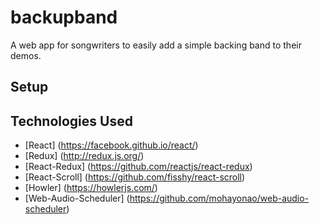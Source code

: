 # backupband
A web app for songwriters to easily add a simple backing band to their demos.

## Setup


## Technologies Used
 * [React] (https://facebook.github.io/react/)
 * [Redux] (http://redux.js.org/)
 * [React-Redux] (https://github.com/reactjs/react-redux)
 * [React-Scroll] (https://github.com/fisshy/react-scroll)
 * [Howler] (https://howlerjs.com/)
 * [Web-Audio-Scheduler] (https://github.com/mohayonao/web-audio-scheduler)
